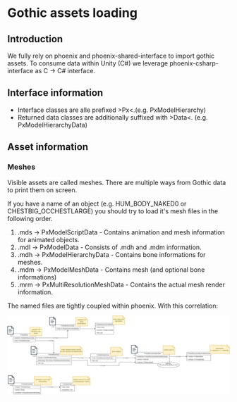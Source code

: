 # Gothic assets loading

## Introduction

We fully rely on phoenix and phoenix-shared-interface to import gothic assets. To consume data within Unity (C#) we leverage phoenix-csharp-interface as C -> C# interface.

## Interface information

* Interface classes are alle prefixed >Px<.(e.g. PxModelHierarchy)
* Returned data classes are additionally suffixed with >Data<. (e.g. PxModelHierarchyData)

## Asset information

### Meshes

Visible assets are called meshes. There are multiple ways from Gothic data to print them on screen.

If you have a name of an object (e.g. HUM_BODY_NAKED0 or CHESTBIG_OCCHESTLARGE) you should try to load it's mesh files in the following order.
1. .mds -> PxModelScriptData - Contains animation and mesh information for animated objects.
2. .mdl -> PxModelData - Consists of .mdh and .mdm information.
3. .mdh -> PxModelHierarchyData - Contains bone informations for meshes.
4. .mdm -> PxModelMeshData - Contains mesh (and optional bone informations)
5. .mrm -> PxMultiResolutionMeshData - Contains the actual mesh render information.

The named files are tightly coupled within phoenix. With this correlation:


![Px classes and correlation](../assets/diagrams/PxClasses.drawio.png)